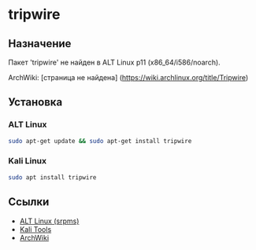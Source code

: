 # tripwire

## Назначение

Пакет 'tripwire' не найден в ALT Linux p11 (x86_64/i586/noarch).

ArchWiki: [страница не найдена] (https://wiki.archlinux.org/title/Tripwire)

## Установка

### ALT Linux
```bash
sudo apt-get update && sudo apt-get install tripwire
```

### Kali Linux
```bash
sudo apt install tripwire
```

## Ссылки

- [ALT Linux (srpms)](https://packages.altlinux.org/ru/p11/srpms/tripwire/)
- [Kali Tools](https://www.kali.org/tools/tripwire/)
- [ArchWiki](https://wiki.archlinux.org/title/Tripwire)
